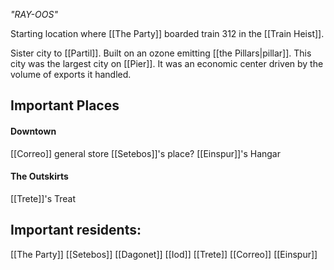 *"RAY-OOS"*

Starting location where [[The Party]] boarded train 312 in the [[Train Heist]]. 

Sister city to [[Partil]]. Built on an ozone emitting [[the Pillars|pillar]]. This city was the largest city on [[Pier]]. It was an economic center driven by the volume of exports it handled. 

## Important Places

#### Downtown
[[Correo]] general store
[[Setebos]]'s place?
[[Einspur]]'s Hangar
#### The Outskirts
[[Trete]]'s Treat
## Important residents:

[[The Party]]
[[Setebos]]
[[Dagonet]]
[[Iod]]
[[Trete]]
[[Correo]]
[[Einspur]]


